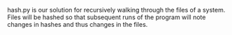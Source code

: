 hash.py is our solution for recursively walking through the files of a system. Files will be hashed so that subsequent runs of the program will note changes in hashes and thus changes in the files. 
